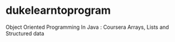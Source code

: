 # dukelearntoprogram
Object Oriented Programming In Java : Coursera
Arrays, Lists and Structured data
